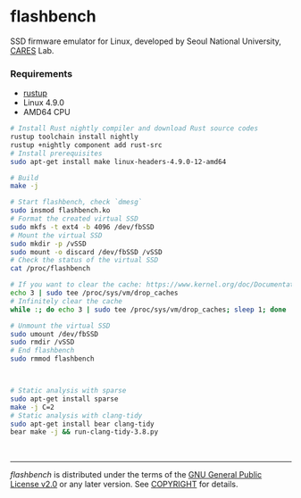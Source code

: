 flashbench
========
SSD firmware emulator for Linux, developed by Seoul National University,
[CARES] Lab.

### Requirements
- [rustup](https://rustup.rs/)
- Linux 4.9.0
- AMD64 CPU

```bash
# Install Rust nightly compiler and download Rust source codes
rustup toolchain install nightly
rustup +nightly component add rust-src
# Install prerequisites
sudo apt-get install make linux-headers-4.9.0-12-amd64

# Build
make -j

# Start flashbench, check `dmesg`
sudo insmod flashbench.ko
# Format the created virtual SSD
sudo mkfs -t ext4 -b 4096 /dev/fbSSD
# Mount the virtual SSD
sudo mkdir -p /vSSD
sudo mount -o discard /dev/fbSSD /vSSD
# Check the status of the virtual SSD
cat /proc/flashbench

# If you want to clear the cache: https://www.kernel.org/doc/Documentation/sysctl/vm.txt
echo 3 | sudo tee /proc/sys/vm/drop_caches
# Infinitely clear the cache
while :; do echo 3 | sudo tee /proc/sys/vm/drop_caches; sleep 1; done

# Unmount the virtual SSD
sudo umount /dev/fbSSD
sudo rmdir /vSSD
# End flashbench
sudo rmmod flashbench



# Static analysis with sparse
sudo apt-get install sparse
make -j C=2
# Static analysis with clang-tidy
sudo apt-get install bear clang-tidy
bear make -j && run-clang-tidy-3.8.py
```

&nbsp;

--------

*flashbench* is distributed under the terms of the [GNU General Public License
v2.0] or any later version. See [COPYRIGHT] for details.

[CARES]: http://davinci.snu.ac.kr
[GNU General Public License v2.0]: LICENSE
[COPYRIGHT]: COPYRIGHT
